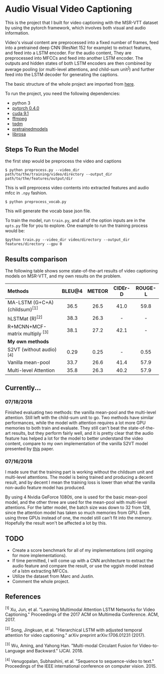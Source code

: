 # Audio Visual Video Captioning

This is the project that I built for video captioning with the MSR-VTT dataset by using the pytorch framework, which involves both visual and audio information.

Video's visual content are preprocessed into a fixed number of frames, feed into a pretrained deep CNN (ResNet 152 for example) to extract features, and feed into a LSTM encoder. For the audio content, They are preprocessed into MFCCs and feed into another LSTM encoder. The outputs and hidden states of both LSTM encoders are then combined by average pooling (or multi-level attentions, and child-sum unit<sup>[1](https://www.microsoft.com/en-us/research/wp-content/uploads/2017/11/coi110-xuA.pdf)</sup>) and further feed into the LSTM decoder for generating the captions.

The basic structure of the whole project are imported from [here](https://github.com/xiadingZ/video-caption.pytorch). 

To run the project, you need the following dependencies:

- python 3
- [pytorch 0.4.0](https://pytorch.org/)
- [cuda 9.1](https://developer.nvidia.com/cuda-91-download-archive)
- [ffmpeg](https://www.ffmpeg.org/)
- [tqdm](https://tqdm.github.io/)
- [pretrainedmodels](https://github.com/Cadene/pretrained-models.pytorch)
- [librosa](https://github.com/librosa/librosa)

## Steps To Run the Model

the first step would be preprocess the video and captions

`$ python preprocess.py --video_dir path/to/the/training/video/directory --output_dir path/to/the/features/output/dir`

This is will preprocess video contents into extracted features and audio mfcc in `.npy` fashion.

`$ python preprocess_vocab.py`

This will generate the vocab base json file.

To train the model, run `train.py`, and all of the option inputs are in the `opts.py` file for you to explore. One example to run the training process would be:

`$python train.py --video_dir video/directory --output_dir features/directory --gpu 0`

## Results comparison

The following table shows some state-of-the-art results of video captioning models on MSR-VTT, and my own results on the problem.

| Methods                 | BLEU@4 | METEOR | CIDEr-D | ROUGE-L|
|:------------------------|:------:|:------:|:-----:|:------:|
|MA-LSTM (G+C+A)(childsum)<sup>[1]</sup>|36.5|26.5 |41.0|59.8|
|hLSTMat (R)<sup>[2]</sup>|38.3|26.3|-|-|
|R+MCNN+MCF-matrix multiply <sup>[3]</sup>|38.1|27.2|42.1|-|
|**My own methods**           |  |  |  |
|S2VT (without audio)<sup>[4]</sup>|0.29|0.25|-|0.55|
|Vanilla mean-pool|33.7|26.6|41.4|57.9|
|Multi-level Attention|35.8|26.3|40.2|57.9|

## Currently...

### 07/18/2018
Finished evaluating two methods: the vanilla mean-pool and the multi-level attention. Still left with the child-sum unit to go. Two methods have similar performances, while the model with attention requires a lot more GPU memories to both train and evaluate. They still can't beat the state-of-the-art results, but they perform fairly well, and it is pretty clear that the audio feature has helped a lot for the model to better understand the video content, compare to my own implementation of the vanilla S2VT model presented by [this](https://arxiv.org/pdf/1505.00487.pdf) paper. 

### 07/16/2018
I made sure that the training part is working without the childsum unit and multi-level attentions. The model is being trained and producing a decent result, and by decent I mean the training loss is lower than what the vanilla non-audio feature model has produced. 

By using 4 Nvidia GeForce 1080ti, one is used for the basic mean-pool model, and the other three are used for the mean-pool with multi-level attentions. For the latter model, the batch size was down to 32 from 128, since the attention model has taken so much memories from GPU. Even using three GPUs instead of one, the model still can't fit into the memory. Hopefully the result won't be affected a lot by this.


## TODO
- Create a score benchmark for all of my implementations (still ongoing for more implementations).
- If time permitted, I will come up with a CNN architecture to extract the audio feature and compare the result, or use the vggish model instead of a lstm extracting MFCCs. 
- Utilize the dataset from Marc and Justin.
- Comment the whole project.


## References

<sup>[1]</sup> Xu, Jun, et al. "Learning Multimodal Attention LSTM Networks for Video Captioning." Proceedings of the 2017 ACM on Multimedia Conference. ACM, 2017.

<sup>[2]</sup> Song, Jingkuan, et al. "Hierarchical LSTM with adjusted temporal attention for video captioning." arXiv preprint arXiv:1706.01231 (2017).

<sup>[3]</sup> Wu, Aming, and Yahong Han. "Multi-modal Circulant Fusion for Video-to-Language and Backward." IJCAI. 2018.

<sup>[4]</sup> Venugopalan, Subhashini, et al. "Sequence to sequence-video to text." Proceedings of the IEEE international conference on computer vision. 2015.
